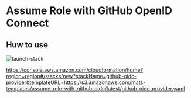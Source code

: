# Assume Role with GitHub OpenID Connect

## Huw to use

![launch-stack](https://s3.amazonaws.com/cloudformation-examples/cloudformation-launch-stack.png)

https://console.aws.amazon.com/cloudformation/home?region=region#/stacks/new?stackName=github-oidc-provider&templateURL=https://s3.amazonaws.com/mats-templates/assume-role-with-github-oidc/latest/github-oidc-provider.yaml
